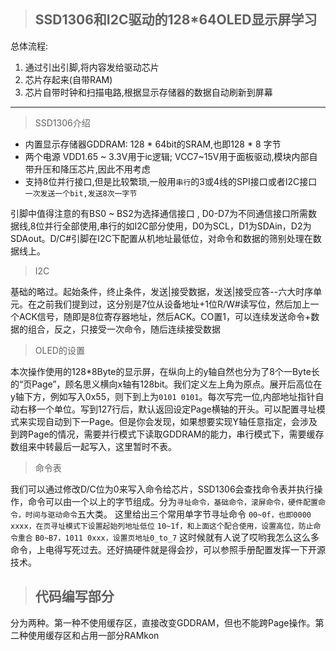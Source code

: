 
>## SSD1306和I2C驱动的128*64OLED显示屏学习

 总体流程:
 1. 通过引出引脚,将内容发给驱动芯片
 2. 芯片存起来(自带RAM)
 3. 芯片自带时钟和扫描电路,根据显示存储器的数据自动刷新到屏幕

---
> SSD1306介绍
- 内置显示存储器GDDRAM: 128 * 64bit的SRAM,也即128 * 8 字节
- 两个电源 VDD1.65 ~ 3.3V用于ic逻辑;  VCC7~15V用于面板驱动,模块内部自带升压和降压芯片,因此不用考虑
- 支持8位并行接口,但是比较繁琐,一般用``串行``的3或4线的SPI接口或者I2C接口 ``一次发送一个bit,发送8次一字节`` 

引脚中值得注意的有BS0 ~ BS2为选择通信接口 , D0-D7为不同通信接口所需数据线,8位并行全部使用,串行的如I2C部分使用，D0为SCL，D1为SDAin，D2为SDAout。D/C#引脚在I2C下配置从机地址最低位，对命令和数据的筛别处理在数据线上。

> I2C

基础的略过。起始条件，终止条件，发送|接受数据，发送|接受应答--六大时序单元。在之前我们提到过，这分别是7位从设备地址+1位R/W#读写位，然后加上一个ACK信号，随即是8位寄存器地址，然后ACK。CO置1，可以连续发送命令+数据的组合，反之，只接受一次命令，随后连续接受数据

> OLED的设置
> 
本次操作使用的128*8Byte的显示屏，在纵向上的y轴自然也分为了8个一Byte长的“页Page”，顾名思义横向x轴有128bit。我们定义左上角为原点。展开后高位在y轴下方，例如写入0x55，则下到上为``0101 0101``。每次写完一位,内部地址指针自动右移一个单位。写到127行后，默认返回设定Page横轴的开头。可以配置寻址模式来实现自动到下一Page。但是你会发现，如果想要实现Y轴任意指定，会涉及到跨Page的情况，需要并行模式下读取GDDRAM的能力，串行模式下，需要缓存数组来中转最后一起写入，这里暂时不表。

>命令表

我们可以通过修改D/C位为0来写入命令给芯片，SSD1306会查找命令表并执行操作，命令可以由一个以上的字节组成。分为``寻址命令，基础命令，滚屏命令，硬件配置命令，时间与驱动命令``五大类。
这里给出三个常用单字节寻址命令
``00~0f，也即0000 xxxx，在页寻址模式下设置起始列地址低位``
``10~1f，和上面这个配合使用，设置高位，防止命令重合``
``B0~B7，1011 0xxx，设置页地址0_to_7``
这时候就有人说了哎哟我怎么这么多命令，上电得写死过去。还好搞硬件就是得会抄，可以参照手册配置发挥一下开源技术。

> ## 代码编写部分

分为两种。第一种不使用缓存区，直接改变GDDRAM，但也不能跨Page操作。第二种使用缓存区和占用一部分RAMkon
<!--stackedit_data:
eyJoaXN0b3J5IjpbMTMzOTI3ODU1MywyMDkxMDAyOTY4XX0=
-->